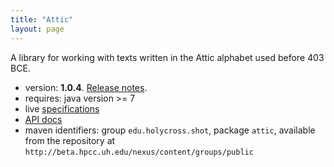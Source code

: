 ```yaml
---
title: "Attic"
layout: page
---
```




A library for working with texts written in the Attic alphabet used before 403 BCE.

- version: **1.0.4**. [Release notes](releases).
- requires: java version >= 7
- live [specifications](documentation/Attic.html)
- [API docs](api)
- maven identifiers: group `edu.holycross.shot`, package `attic`, available from the repository at `http://beta.hpcc.uh.edu/nexus/content/groups/public`
